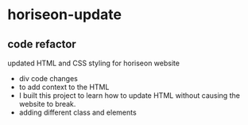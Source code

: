 # horiseon-update
## code refactor

updated HTML and CSS styling for horiseon website

- div code changes
- to add context to the HTML
- I built this project to learn how to update HTML without causing the website to break.
- adding different class and elements
